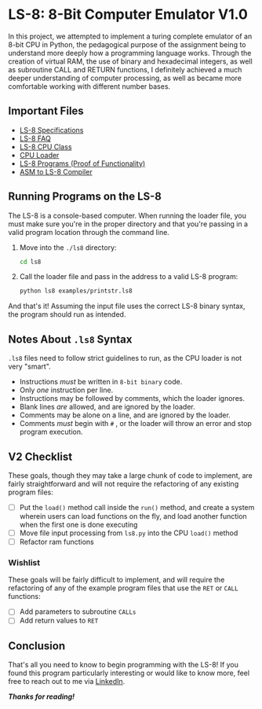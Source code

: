 # LS-8: 8-Bit Computer Emulator V1.0

In this project, we attempted to implement a turing complete emulator of an 8-bit CPU in Python, the pedagogical purpose of the assignment being to understand more deeply how a programming language works. Through the creation of virtual RAM, the use of binary and hexadecimal integers, as well as subroutine CALL and RETURN functions, I definitely achieved a much deeper understanding of computer processing, as well as became more comfortable working with different number bases.

## Important Files

* [LS-8 Specifications](./LS8-spec.md)
* [LS-8 FAQ](./FAQ.md)
* [LS-8 CPU Class](./ls8/cpu.py)
* [CPU Loader](./ls8/ls8.py)
* [LS-8 Programs (Proof of Functionality)](./ls8/examples)
* [ASM to LS-8 Compiler](./asm/asm.py)

## Running Programs on the LS-8

The LS-8 is a console-based computer. When running the loader file, you must make sure you're in the proper directory and that you're passing in a valid program location through the command line.

1. Move  into the `./ls8` directory:

    ``` bash
    cd ls8
    ```

2. Call the loader file and pass in the address to a valid LS-8 program:

    ``` bash
    python ls8 examples/printstr.ls8
    ```

And that's it! Assuming the input file uses the correct LS-8 binary syntax, the program should run as intended.

## Notes About `.ls8` Syntax

`.ls8` files need to follow strict guidelines to run, as the CPU loader is not very "smart".

* Instructions _must_ be written in `8-bit binary` code.
* Only _one_ instruction per line.
* Instructions may be followed by comments, which the loader ignores.
* Blank lines _are_ allowed, and are ignored by the loader.
* Comments may be alone on a line, and are ignored by the loader.
* Comments _must_ begin with `#` , or the loader will throw an error and stop program execution.

## V2 Checklist

These goals, though they may take a large chunk of code to implement, are fairly straightforward and will not require the refactoring of any existing program files:

* [ ] Put the `load()` method call inside the `run()` method, and create a system wherein users can load functions on the fly, and load another function when the first one is done executing
* [ ] Move file input processing from `ls8.py` into the CPU `load()` method
* [ ] Refactor ram functions

### Wishlist

These goals will be fairly difficult to implement, and will require the refactoring of any of the example program files that use the `RET` or `CALL` functions:

* [ ] Add parameters to subroutine `CALLs`
* [ ] Add return values to `RET`

## Conclusion

That's all you need to know to begin programming with the LS-8! If you found this program particularly interesting or would like to know more, feel free to reach out to me via [LinkedIn](https://www.linkedin.com/in/brandon-ramirez-b00974b5/).

***Thanks for reading!***
